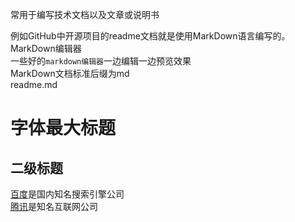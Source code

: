 常用于编写技术文档以及文章或说明书

例如GitHub中开源项目的readme文档就是使用MarkDown语言编写的。<br>
MarkDown编辑器<br>一些好的`markdown编辑器`一边编辑一边预览效果<br>
MarkDown文档标准后缀为md<br>readme.md<br>
# 字体最大标题<br>
## 二级标题

[百度][1]是国内知名搜索引擎公司<br>
[腾讯][2]是知名互联网公司

[1]:https://www.baidu.com
[2]:https://www.qq.com

